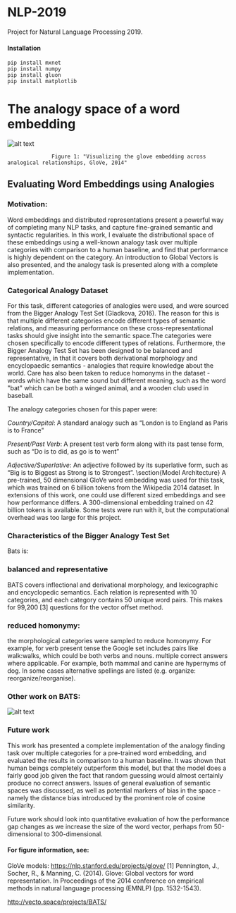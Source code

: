 # NLP-2019
Project for Natural Language Processing 2019.

#### Installation
    pip install mxnet
    pip install numpy
    pip install gluon
    pip install matplotlib

# The analogy space of a word embedding
![alt text](https://nlp.stanford.edu/projects/glove/images/comparative_superlative.jpg "Visualizing the glove embedding across analogical relationships, GloVe, 2014")

                  Figure 1: "Visualizing the glove embedding across analogical relationships, GloVe, 2014"



## Evaluating Word Embeddings using Analogies

### Motivation:
Word embeddings and distributed representations present a powerful way of completing many NLP tasks, and capture fine-grained semantic and syntactic regularities. In this work, I evaluate the distributional space of these embeddings using a well-known analogy task over multiple categories with comparison to a human baseline, and find that performance is highly dependent on the category. An introduction to Global Vectors is also presented, and the analogy task is presented along with a complete implementation.

### Categorical Analogy Dataset
For this task, different categories of analogies were used, and were sourced from the Bigger Analogy Test Set (Gladkova, 2016). The reason for this is that multiple different categories encode different types of semantic relations, and measuring performance on these cross-representational tasks should give insight into the semantic space.The categories were chosen specifically to encode different types of relations. Furthermore, the Bigger Analogy Test Set has been designed to be balanced and representative, in that it covers both derivational morphology and encyclopaedic semantics - analogies that require knowledge about the world. Care has also been taken to reduce homonyms in the dataset - words which have the same sound but different meaning, such as the word "bat" which can be both a winged animal, and a wooden club used in baseball.

The analogy categories chosen for this paper were:

_Country/Capital_: A standard analogy such as “London is to England as Paris is to France"

_Present/Past Verb_: A present test verb form along with its past tense form, such as “Do is to did, as go is to went”

_Adjective/Superlative_: An adjective followed by its superlative form, such as “Big is to Biggest as Strong is to Strongest”.
\section{Model Architecture}
A pre-trained, 50 dimensional GloVe word embedding was used for this task, which was trained on 6 billion tokens from the Wikipedia 2014 dataset. In extensions of this work, one could use different sized embeddings and see how performance differs. A 300-dimensional embedding trained on 42 billion tokens is available. Some tests were run with it, but the computational overhead was too large for this project.

### Characteristics of the Bigger Analogy Test Set
Bats is:

### balanced and representative
BATS covers inflectional and derivational morphology, and lexicographic and encyclopedic semantics. Each relation is represented with 10 categories, and each category contains 50 unique word pairs. This makes for 99,200 [3] questions for the vector offset method.
### reduced homonymy:
the morphological categories were sampled to reduce homonymy. For example, for verb present tense the Google set includes pairs like walk:walks, which could be both verbs and nouns.
multiple correct answers where applicable. For example, both mammal and canine are hypernyms of dog. In some cases alternative spellings are listed (e.g. organize: reorganize/reorganise).

### Other work on BATS: 
![alt text](http://vecto.space/assets/img/bats_stats.png "BATS Performance, Gladkova 2015")


### Future work
This work has presented a complete implementation of the analogy finding task over multiple categories for a pre-trained word embedding, and evaluated the results in comparison to a human baseline. It was shown that human beings completely outperform this model, but that the model does a fairly good job given the fact that random guessing would almost certainly produce no correct answers. Issues of general evaluation of semantic spaces was discussed, as well as potential markers of bias in the space - namely the distance bias introduced by the prominent role of cosine similarity.

Future work should look into quantitative evaluation of how the performance gap changes as we increase the size of the word vector, perhaps from 50-dimensional to 300-dimensional.

#### For figure information, see:
GloVe models: https://nlp.stanford.edu/projects/glove/
[1] Pennington, J., Socher, R., & Manning, C. (2014). Glove: Global vectors for word representation. In Proceedings of the 2014 conference on empirical methods in natural language processing (EMNLP) (pp. 1532-1543).

http://vecto.space/projects/BATS/



